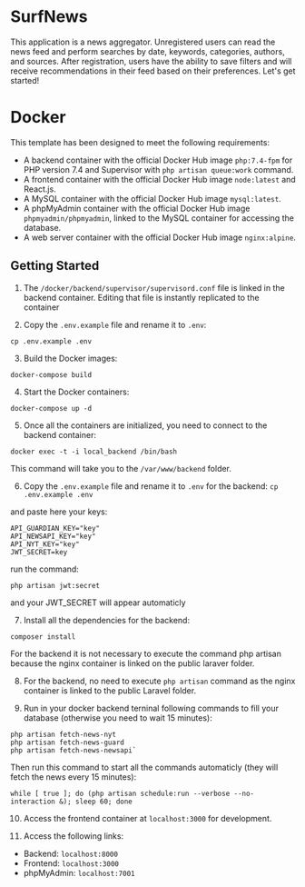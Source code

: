 # SurfNews

This application is a news aggregator. Unregistered users can read the news feed and perform searches by date, keywords, categories, authors, and sources. After registration, users have the ability to save filters and will receive recommendations in their feed based on their preferences. 
Let's get started!

# Docker

This template has been designed to meet the following requirements:

- A backend container with the official Docker Hub image `php:7.4-fpm` for PHP version 7.4 and Supervisor with `php artisan queue:work` command.
- A frontend container with the official Docker Hub image `node:latest` and React.js.
- A MySQL container with the official Docker Hub image `mysql:latest`.
- A phpMyAdmin container with the official Docker Hub image `phpmyadmin/phpmyadmin`, linked to the MySQL container for accessing the database.
- A web server container with the official Docker Hub image `nginx:alpine`.

## Getting Started

1. The `/docker/backend/supervisor/supervisord.conf` file is linked in the backend container. Editing that file is instantly replicated to the container

2. Copy the `.env.example` file and rename it to `.env`:
```
cp .env.example .env
```

3. Build the Docker images:
```
docker-compose build
```

4. Start the Docker containers:
```
docker-compose up -d
```

5. Once all the containers are initialized, you need to connect to the backend container:
```
docker exec -t -i local_backend /bin/bash
```
This command will take you to the `/var/www/backend` folder.

6. Copy the `.env.example` file and rename it to `.env` for the backend:
`cp .env.example .env`

and paste here your keys:
```
API_GUARDIAN_KEY="key"
API_NEWSAPI_KEY="key"
API_NYT_KEY="key"
JWT_SECRET=key
```

run the command:
```
php artisan jwt:secret
```
and your JWT_SECRET will appear automaticly

7. Install all the dependencies for the backend:
```
composer install
```
For the backend it is not necessary to execute the command php artisan because the nginx container is linked on the public laraver folder.

8. For the backend, no need to execute `php artisan` command as the nginx container is linked to the public Laravel folder.

9. Run in your docker backend terninal following commands to fill your database (otherwise you need to wait 15 minutes):
```
php artisan fetch-news-nyt
php artisan fetch-news-guard
php artisan fetch-news-newsapi`
```

Then run this command to start all the commands automaticly (they will fetch the news every 15 minutes):
```
while [ true ]; do (php artisan schedule:run --verbose --no-interaction &); sleep 60; done
```

10. Access the frontend container at `localhost:3000` for development.

11. Access the following links:

- Backend: `localhost:8000`
- Frontend: `localhost:3000`
- phpMyAdmin: `localhost:7001`

